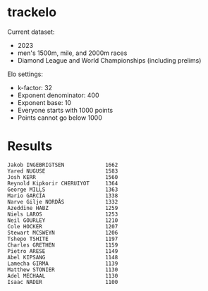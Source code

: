 # trackelo

Current dataset:
- 2023
- men's 1500m, mile, and 2000m races
- Diamond League and World Championships (including prelims)

Elo settings:
- k-factor: 32
- Exponent denominator: 400
- Exponent base: 10
- Everyone starts with 1000 points
- Points cannot go below 1000

# Results

```
Jakob INGEBRIGTSEN             1662
Yared NUGUSE                   1583
Josh KERR                      1560
Reynold Kipkorir CHERUIYOT     1364
George MILLS                   1363
Mario GARCÍA                   1338
Narve Gilje NORDÅS             1332
Azeddine HABZ                  1259
Niels LAROS                    1253
Neil GOURLEY                   1210
Cole HOCKER                    1207
Stewart MCSWEYN                1206
Tshepo TSHITE                  1197
Charles GRETHEN                1159
Pietro ARESE                   1149
Abel KIPSANG                   1148
Lamecha GIRMA                  1139
Matthew STONIER                1130
Adel MECHAAL                   1130
Isaac NADER                    1100
```
